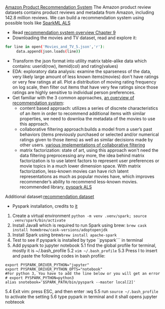 [Amazon Product Recommendation System](http://jmcauley.ucsd.edu/data/amazon/)
The Amazon product review datasets contains product reviews and metadata from Amazon, including 142.8 million reviews. We can build a recommendation system using possible tools like [SparkML ALS](https://spark.apache.org/docs/2.2.0/ml-collaborative-filtering.html)
- Read [recommendation system overview Chapter 9](http://infolab.stanford.edu/~ullman/mmds/ch9.pdf)
- Downloading the movies and TV dataset, read and explore it:
```bash
for line in open('Movies_and_TV_5.json','r'): 
     data.append(json.loads(line)) 
```
- Transform the json format into utility matrix table-alike data which contains: userid(row), itemid(col) and rating(values)
- EDA: exploratory data analysis: examine the sparseness of the data, very likely
large amount of less known items(movies) don't have ratings or very few ratings at all.
Plot a distribution of moving rating frequency on log scale, then filter out items that
have very few ratings since those ratings are highly sensitive to individual person preferences.
- Get familiar with the 3 common approaches, [an overview of recommendation system](http://datameetsmedia.com/an-overview-of-recommendation-systems/):
     - content based approach: utilizes a series of discrete characteristics of an item in order to recommend additional items with similar properties, we need to downloa the metadata of the movies to use this approach.
     - collaborative filtering approach:builds a model from a user’s past behaviors (items previously purchased or selected and/or numerical ratings given to those items) as well as similar decisions made by other users. [various implementations of collaborative filtering](https://towardsdatascience.com/various-implementations-of-collaborative-filtering-100385c6dfe0)
     - matrix factorization: state of art, using this approach won't need the data filtering preprocessing any more, the idea behind matrix factorization is to use latent factors to represent user preferences or movie topics in a much lower dimension space. With matrix factorization, less-known movies can have rich latent representations as much as popular movies have, which improves recommender’s ability to recommend less-known movies. recommended library, [pyspark ALS](https://spark.apache.org/docs/2.2.0/ml-collaborative-filtering.html)


Additional dataset:[recommendation dataset](https://www.kdnuggets.com/2016/02/nine-datasets-investigating-recommender-systems.html)


- Pyspark installation, credits to [it](https://blog.sicara.com/get-started-pyspark-jupyter-guide-tutorial-ae2fe84f594f)
1. Create a virtual environment ```python -m venv .venv/spark; source .venv/spark/bin/activate```
2. Install Java8 which is required to run Spark using brew: ```brew cask install homebrew/cask-versions/adoptopenjdk```
3. Install Spark using brew```brew install apache-spark```
4. Test to see if pyspark is installed by type ``pyspark``` in terminal
5. Add pyspark to jupyter notebook
5.1 find the global profile for terminal, mostly it is ~/.bash_profile
5.2 ```vim ~/.bash_profile```
5.3 Press I to insert and paste the following codes in bash profile:
```export SPARK_PATH=~/spark-1.6.0-bin-hadoop2.6 
export PYSPARK_DRIVER_PYTHON="jupyter" 
export PYSPARK_DRIVER_PYTHON_OPTS="notebook" 
#For python 3, You have to add the line below or you will get an error
# export PYSPARK_PYTHON=python3
alias snotebook='$SPARK_PATH/bin/pyspark --master local[2]'
```
5.4 Exit vim: press ESC, and then enter :wq 
5.5 run ```source ~/.bash_profile``` to activate the setting
5.6 type pypark in terminal and it shall opens jupyter nobteook
